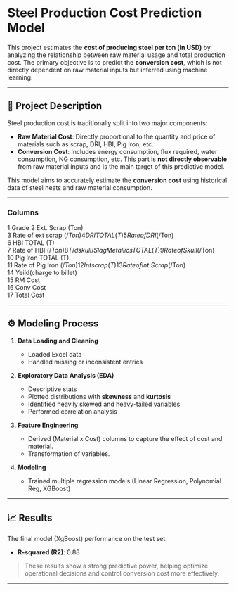 # Steel Production Cost Prediction Model
This project estimates the **cost of producing steel per ton (in USD)** by analyzing the relationship between raw material usage and total production cost. The primary objective is to predict the **conversion cost**, which is not directly dependent on raw material inputs but inferred using machine learning.

---

## 📌 Project Description

Steel production cost is traditionally split into two major components:

- **Raw Material Cost**: Directly proportional to the quantity and price of materials such as scrap, DRI, HBI, Pig Iron, etc.
- **Conversion Cost**: Includes energy consumption, flux required, water consumption, NG consumption, etc. This part is **not directly observable** from raw material inputs and is the main target of this predictive model.

This model aims to accurately estimate the **conversion cost** using historical data of steel heats and raw material consumption.

---

### Columns

 1   Grade
 2   Ext. Scrap (Ton)                      
 3   Rate of ext scrap ($/Ton)             
 4   DRI TOTAL (T)                         
 5   Rate of DRI ($/Ton)                   
 6   HBI TOTAL (T)                         
 7   Rate of HBI ($/Ton)                   
 8   T/d skull / Slag Metallics TOTAL (T)  
 9   Rate of Skull ($/Ton)                 
 10  Pig Iron TOTAL (T)                    
 11  Rate of Pig Iron ($/Ton)              
 12  Int scrap (T)                         
 13  Rate of Int. Scrap ($/Ton)             
 14  Yeild(charge to billet)               
 15  RM Cost                               
 16  Conv Cost                             
 17  Total Cost 

---

## ⚙️ Modeling Process

1. **Data Loading and Cleaning**  
   - Loaded Excel data
   - Handled missing or inconsistent entries

2. **Exploratory Data Analysis (EDA)**
   - Descriptive stats 
   - Plotted distributions with **skewness** and **kurtosis**
   - Identified heavily skewed and heavy-tailed variables
   - Performed correlation analysis

4. **Feature Engineering**  
   - Derived (Material x Cost) columns to capture the effect of cost and material.
   - Transformation of variables.

5. **Modeling**  
   - Trained multiple regression models (Linear Regression, Polynomial Reg, XGBoost)

---

## 📈 Results

The final model (XgBoost) performance on the test set:

- **R-squared (R2)**: 0.88

> These results show a strong predictive power, helping optimize operational decisions and control conversion cost more effectively.

---
